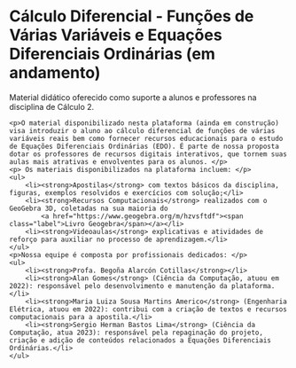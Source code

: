 # Cálculo Diferencial - Funções de Várias Variáveis e Equações Diferenciais Ordinárias (em andamento)

<div>Material didático oferecido como suporte a alunos e professores na disciplina de Cálculo 2.

	<p>O material disponibilizado nesta plataforma (ainda em construção) visa introduzir o aluno ao cálculo diferencial de funções de várias variáveis reais bem como fornecer recursos educacionais para o estudo de Equações Diferenciais Ordinárias (EDO). É parte de nossa proposta dotar os professores de recursos digitais interativos, que tornem suas aulas mais atrativas e envolventes para os alunos. </p>
	<p>	Os materiais disponibilizados na plataforma incluem: </p>
	<ul>
		<li><strong>Apostilas</strong> com textos básicos da disciplina, figuras, exemplos resolvidos e exercícios com solução;</li>
		<li><strong>Recursos Computacionais</strong> realizados com o GeoGebra 3D, coletadas na sua maioria do 
			<a href="https://www.geogebra.org/m/hzvsftdf"><span class="label">Livro Geogebra</span></a></li>
		<li><strong>Videoaulas</strong> explicativas e atividades de reforço para auxiliar no processo de aprendizagem.</li>
	</ul> 
	<p>Nossa equipe é composta por profissionais dedicados: </p>
	<ul>
		<li><strong>Profa. Begoña Alarcón Cotillas</strong></li>
		<li><strong>Alan Gomes</strong> (Ciência da Computação, atuou em 2022): responsável pelo desenvolvimento e manutenção da plataforma.</li>
		<li><strong>Maria Luiza Sousa Martins Americo</strong> (Engenharia Elétrica, atuou em 2022): contribui com a criação de textos e recursos computacionais para a apostila.</li>
		<li><strong>Sergio Herman Bastos Lima</strong> (Ciência da Computação, atua 2023): responsável pela repaginação do projeto, criação e adição de conteúdos relacionados a Equações Diferenciais Ordinárias.</li>
	</ul>	

<div>
   
